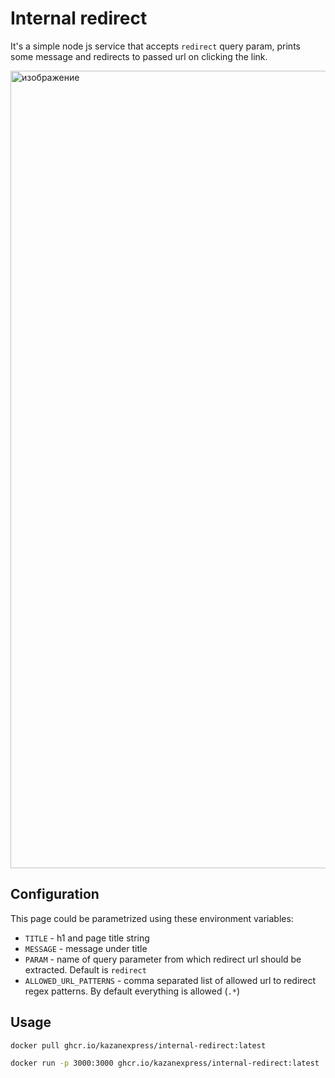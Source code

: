 # Internal redirect

It's a simple node js service that accepts `redirect` query param, prints some message and redirects to passed url on clicking the link.

<img width="1276" alt="изображение" src="https://user-images.githubusercontent.com/7482065/212831557-c5cc90f7-b057-4b94-b7dc-51ee10f2dc58.png">

## Configuration

This page could be parametrized using these environment variables:

* `TITLE` - h1 and page title string
* `MESSAGE` - message under title
* `PARAM` - name of query parameter from which redirect url should be extracted. Default is `redirect`
* `ALLOWED_URL_PATTERNS` - comma separated list of allowed url to redirect regex patterns. By default everything is allowed (`.*`)

## Usage

```bash
docker pull ghcr.io/kazanexpress/internal-redirect:latest

docker run -p 3000:3000 ghcr.io/kazanexpress/internal-redirect:latest
```
